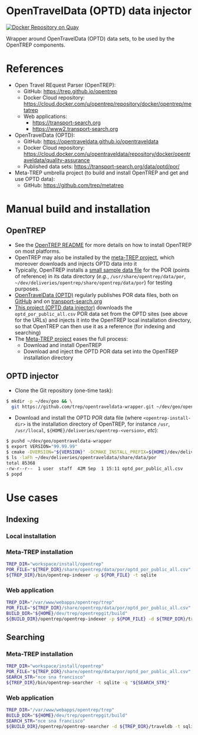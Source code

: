 OpenTravelData (OPTD) data injector
===================================

[![Docker Repository on Quay](https://quay.io/repository/opentraveldata/quality-assurance/status "Docker Repository on Quay")](https://quay.io/repository/opentraveldata/quality-assurance)

Wrapper around OpenTravelData (OPTD) data sets,
to be used by the OpenTREP components.

# References
* Open Travel REquest Parser (OpenTREP):
  + GitHub: https://trep.github.io/opentrep
  + Docker Cloud repository: https://cloud.docker.com/u/opentrep/repository/docker/opentrep/metatrep
  + Web applications:
    - https://transport-search.org
    - https://www2.transport-search.org
* OpenTravelData (OPTD):
  + GitHub: https://opentraveldata.github.io/opentraveldata
  + Docker Cloud repository: https://cloud.docker.com/u/opentraveldata/repository/docker/opentraveldata/quality-assurance
  + Published data sets: https://transport-search.org/data/optd/por/
* Meta-TREP umbrella project (to build and install OpenTREP and
  get and use OPTD data):
  + GitHub: https://github.com/trep/metatrep

# Manual build and installation

## OpenTREP
* See the
  [OpenTREP README](https://github.com/trep/opentrep/blob/master/README.md#native-installation-without-docker)
  for more details on how to install OpenTREP on most platforms.
* OpenTREP may also be installed by the
  [meta-TREP project](https://github.com/trep/metatrep),
  which moreover downloads and injects OPTD data into it
* Typically, OpenTREP installs a
  [small sample data file](https://github.com/trep/opentrep/blob/master/data/por/test_optd_por_public.csv)
  for the POR (points of reference) in its data directory
  (_e.g._, `/usr/share/opentrep/data/por`,
  `~/dev/deliveries/opentrep/share/opentrep/data/por`)
  for testing purposes.
* [OpenTravelData (OPTD)](https://opentraveldata.github.io/opentraveldata)
  regularly publishes POR data files, both on
  [GitHub](https://github.com/opentraveldata/opentraveldata/blob/master/opentraveldata/)
  and on
  [transport-search.org](https://transport-search.org/data/optd/por/)
* [This project (OPTD data injector)](https://github.com/trep/opentraveldata-wrapper)
  downloads the `optd_por_public_all.csv` POR data set from the OPTD sites
  (see above for the URLs)
  and injects it into the OpenTREP local installation directory,
  so that OpenTREP can then use it as a reference (for indexing
  and searching)
* The [Meta-TREP project](https://github.com/trep/metatrep) eases the full
  process:
  + Download and install OpenTREP
  + Download and inject the OPTD POR data set into the OpenTREP
    installation directory

## OPTD injector
* Clone the Git repository (one-time task):
```bash
$ mkdir -p ~/dev/geo && \
  git https://github.com/trep/opentraveldata-wrapper.git ~/dev/geo/opentraveldata-wrapper
```

* Download and install the OPTD POR data file (where `<opentrep-install-dir>`
  is the installation directory of OpenTREP, for instance `/usr`, `/usr/llocal`,
  `${HOME}/deliveries/opentrep-<version>`, _etc_):
```bash
$ pushd ~/dev/geo/opentraveldata-wrapper
$ export VERSION="99.99.99"
$ cmake -DVERSION="${VERSION}" -DCMAKE_INSTALL_PREFIX=${HOME}/dev/deliveries -DWITH_OPENTREP_PREFIX=<opentrep-install-dir> ..
$ ls -laFh ~/dev/deliveries/opentraveldata/share/data/por
total 85368
-rw-r--r--  1 user  staff  42M Sep  1 15:11 optd_por_public_all.csv
$ popd
```

# Use cases

## Indexing

### Local installation

### Meta-TREP installation

```bash
TREP_DIR="workspace/install/opentrep"
POR_FILE="${TREP_DIR}/share/opentrep/data/por/optd_por_public_all.csv"
${TREP_DIR}/bin/opentrep-indexer -p ${POR_FILE} -t sqlite
```

### Web application

```bash
TREP_DIR="/var/www/webapps/opentrep/trep"
POR_FILE="${TREP_DIR}/share/opentrep/data/por/optd_por_public_all.csv"
BUILD_DIR="${HOME}/dev/trep/opentrepgit/build"
${BUILD_DIR}/opentrep/opentrep-indexer -p ${POR_FILE} -d ${TREP_DIR}/traveldb -t sqlite -s ${TREP_DIR}/sqlite_travel.db
```

## Searching

### Meta-TREP installation

```bash
TREP_DIR="workspace/install/opentrep"
POR_FILE="${TREP_DIR}/share/opentrep/data/por/optd_por_public_all.csv"
SEARCH_STR="nce sna francisco"
${TREP_DIR}/bin/opentrep-searcher -t sqlite -q "${SEARCH_STR}"
```

### Web application

```bash
TREP_DIR="/var/www/webapps/opentrep/trep"
BUILD_DIR="${HOME}/dev/trep/opentrepgit/build"
SEARCH_STR="nce sna francisco"
${BUILD_DIR}/opentrep/opentrep-searcher -d ${TREP_DIR}/traveldb -t sqlite -s ${TREP_DIR}/sqlite_travel.db -q "${SEARCH_STR}"
```


